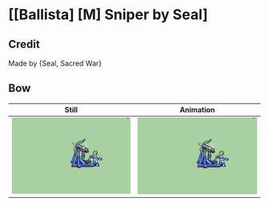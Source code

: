 # [\[Ballista\] \[M\] Sniper by Seal]

## Credit

Made by {Seal, Sacred War}

## Bow

| Still | Animation |
| :---: | :-------: |
| ![Bow still](./Bow_000.png) | ![Bow animation](./Bow.gif) |
